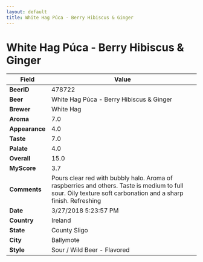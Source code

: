 ```yaml
---
layout: default
title: White Hag Púca - Berry Hibiscus & Ginger
---
```


# White Hag Púca - Berry Hibiscus & Ginger

| Field         | Value     |
|---------------|-----------|
| **BeerID** | 478722 |
| **Beer** | White Hag Púca - Berry Hibiscus & Ginger |
| **Brewer** | White Hag |
| **Aroma** | 7.0 |
| **Appearance** | 4.0 |
| **Taste** | 7.0 |
| **Palate** | 4.0 |
| **Overall** | 15.0 |
| **MyScore** | 3.7 |
| **Comments** | Pours clear red with bubbly halo. Aroma of raspberries and others. Taste is medium to full sour. Oily texture soft carbonation and a sharp finish. Refreshing |
| **Date** | 3/27/2018 5:23:57 PM |
| **Country** | Ireland |
| **State** | County Sligo |
| **City** | Ballymote |
| **Style** | Sour / Wild Beer - Flavored |
